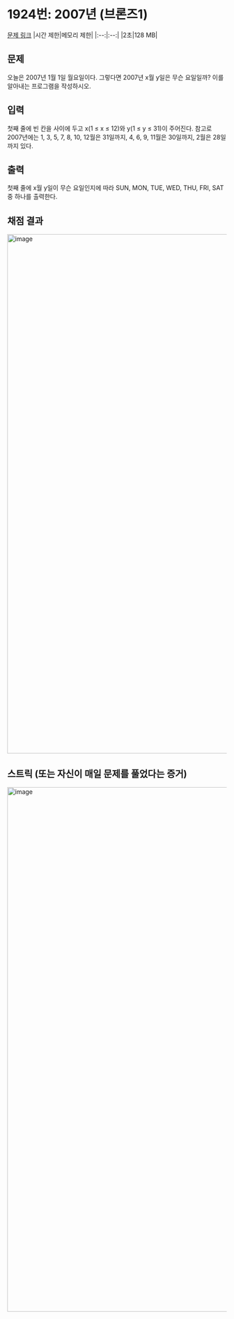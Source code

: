 # 1924번: 2007년 (브론즈1)

[문제 링크](https://www.acmicpc.net/problem/1924)
|시간 제한|메모리 제한|
|:--:|:--:|
|2초|128 MB|

## 문제

오늘은 2007년 1월 1일 월요일이다. 그렇다면 2007년 x월 y일은 무슨 요일일까? 이를 알아내는 프로그램을 작성하시오.

## 입력
첫째 줄에 빈 칸을 사이에 두고 x(1 ≤ x ≤ 12)와 y(1 ≤ y ≤ 31)이 주어진다. 참고로 2007년에는 1, 3, 5, 7, 8, 10, 12월은 31일까지, 4, 6, 9, 11월은 30일까지, 2월은 28일까지 있다.

## 출력
첫째 줄에 x월 y일이 무슨 요일인지에 따라 SUN, MON, TUE, WED, THU, FRI, SAT중 하나를 출력한다.

## 채점 결과
<img width="1190" alt="image" src="https://github.com/user-attachments/assets/38a4156c-7dfe-4c91-9406-60e27c8c7c05">


## 스트릭 (또는 자신이 매일 문제를 풀었다는 증거)
<img width="1202" alt="image" src="https://github.com/user-attachments/assets/3e0063ee-50c6-44c3-8d24-07c663199d86">
